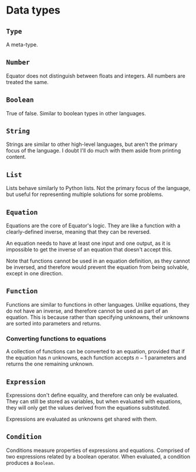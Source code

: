 # Data types

## `Type`

A meta-type.

## `Number`

Equator does not distinguish between floats and integers. All numbers are
treated the same.

## `Boolean`

True of false. Similar to boolean types in other languages.

## `String`

Strings are similar to other high-level languages, but aren't the primary
focus of the language. I doubt I'll do much with them aside from printing
content.

## `List`

Lists behave similarly to Python lists. Not the primary focus of the language,
but useful for representing multiple solutions for some problems.

## `Equation`

Equations are the core of Equator's logic. They are like a function with a
clearly-defined inverse, meaning that they can be reversed.

An equation needs to have at least one input and one output, as it is
impossible to get the inverse of an equation that doesn't accept this.

Note that functions cannot be used in an equation definition, as they cannot
be inversed, and therefore would prevent the equation from being solvable,
except in one direction.

## `Function`

Functions are similar to functions in other languages. Unlike equations, they
do not have an inverse, and therefore cannot be used as part of an equation.
This is because rather than specifying unknowns, their unknowns are sorted into
parameters and returns.

### Converting functions to equations

A collection of functions can be converted to an equation, provided that if the
equation has $n$ unknowns, each function accepts $n - 1$ parameters and returns
the one remaining unknown.

## `Expression`

Expressions don't define equality, and therefore can only be evaluated. They
can still be stored as variables, but when evaluated with equations, they will
only get the values derived from the equations substituted.

Expressions are evaluated as unknowns get shared with them.

## `Condition`

Conditions measure properties of expressions and equations. Comprised of two
expressions related by a boolean operator. When evaluated, a condition produces
a `Boolean`.
